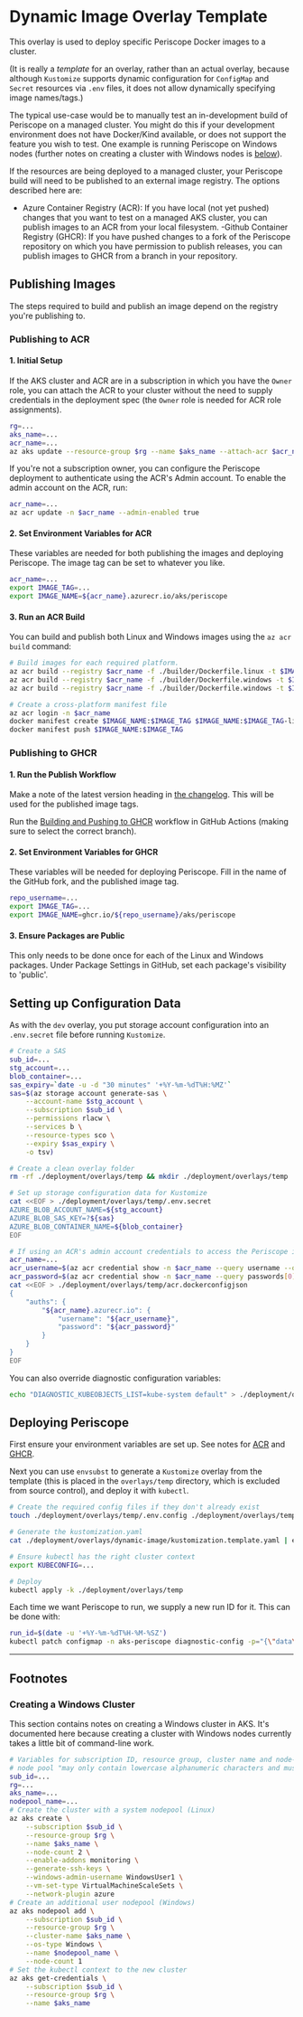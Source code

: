 # Dynamic Image Overlay Template

This overlay is used to deploy specific Periscope Docker images to a cluster.

(It is really a *template* for an overlay, rather than an actual overlay, because although `Kustomize` supports dynamic configuration for `ConfigMap` and `Secret` resources via `.env` files, it does not allow dynamically specifying image names/tags.)

The typical use-case would be to manually test an in-development build of Periscope on a managed cluster. You might do this if your development environment does not have Docker/Kind available, or does not support the feature you wish to test. One example is running Periscope on Windows nodes (further notes on creating a cluster with Windows nodes is [below](#creating-a-windows-cluster)).

If the resources are being deployed to a managed cluster, your Periscope build will need to be published to an external image registry. The options described here are:
- Azure Container Registry (ACR): If you have local (not yet pushed) changes that you want to test on a managed AKS cluster, you can publish images to an ACR from your local filesystem.
-Github Container Registry (GHCR): If you have pushed changes to a fork of the Periscope repository on which you have permission to publish releases, you can publish images to GHCR from a branch in your repository.

## Publishing Images

The steps required to build and publish an image depend on the registry you're publishing to.

### Publishing to ACR

#### 1. Initial Setup

If the AKS cluster and ACR are in a subscription in which you have the `Owner` role, you can attach the ACR to your cluster without the need to supply credentials in the deployment spec (the `Owner` role is needed for ACR role assignments).

```sh
rg=...
aks_name=...
acr_name=...
az aks update --resource-group $rg --name $aks_name --attach-acr $acr_name
```

If you're not a subscription owner, you can configure the Periscope deployment to authenticate using the ACR's Admin account. To enable the admin account on the ACR, run:

```sh
acr_name=...
az acr update -n $acr_name --admin-enabled true
```

#### 2. Set Environment Variables for ACR

These variables are needed for both publishing the images and deploying Periscope. The image tag can be set to whatever you like.

```sh
acr_name=...
export IMAGE_TAG=...
export IMAGE_NAME=${acr_name}.azurecr.io/aks/periscope
```

#### 3. Run an ACR Build

You can build and publish both Linux and Windows images using the `az acr build` command:

```sh
# Build images for each required platform.
az acr build --registry $acr_name -f ./builder/Dockerfile.linux -t $IMAGE_NAME:$IMAGE_TAG-linux --platform linux/amd64 .
az acr build --registry $acr_name -f ./builder/Dockerfile.windows -t $IMAGE_NAME:$IMAGE_TAG-win2019 --build-arg BASE_IMAGE=mcr.microsoft.com/windows/nanoserver:ltsc2019 --platform windows/amd64 .
az acr build --registry $acr_name -f ./builder/Dockerfile.windows -t $IMAGE_NAME:$IMAGE_TAG-win2022 --build-arg BASE_IMAGE=mcr.microsoft.com/windows/nanoserver:ltsc2022 --platform windows/amd64 .

# Create a cross-platform manifest file
az acr login -n $acr_name
docker manifest create $IMAGE_NAME:$IMAGE_TAG $IMAGE_NAME:$IMAGE_TAG-linux $IMAGE_NAME:$IMAGE_TAG-win2019 $IMAGE_NAME:$IMAGE_TAG-win2022
docker manifest push $IMAGE_NAME:$IMAGE_TAG
```

### Publishing to GHCR

#### 1. Run the Publish Workflow

Make a note of the latest version heading in [the changelog](../../../CHANGELOG.md). This will be used for the published image tags.

Run the [Building and Pushing to GHCR](../../../.github/workflows/build-and-publish.yml) workflow in GitHub Actions (making sure to select the correct branch).

#### 2. Set Environment Variables for GHCR

These variables will be needed for deploying Periscope. Fill in the name of the GitHub fork, and the published image tag.

```sh
repo_username=...
export IMAGE_TAG=...
export IMAGE_NAME=ghcr.io/${repo_username}/aks/periscope
```

#### 3. Ensure Packages are Public

This only needs to be done once for each of the Linux and Windows packages. Under Package Settings in GitHub, set each package's visibility to 'public'.

## Setting up Configuration Data

As with the `dev` overlay, you put storage account configuration into an `.env.secret` file before running `Kustomize`.

```sh
# Create a SAS
sub_id=...
stg_account=...
blob_container=...
sas_expiry=`date -u -d "30 minutes" '+%Y-%m-%dT%H:%MZ'`
sas=$(az storage account generate-sas \
    --account-name $stg_account \
    --subscription $sub_id \
    --permissions rlacw \
    --services b \
    --resource-types sco \
    --expiry $sas_expiry \
    -o tsv)

# Create a clean overlay folder
rm -rf ./deployment/overlays/temp && mkdir ./deployment/overlays/temp

# Set up storage configuration data for Kustomize
cat <<EOF > ./deployment/overlays/temp/.env.secret
AZURE_BLOB_ACCOUNT_NAME=${stg_account}
AZURE_BLOB_SAS_KEY=?${sas}
AZURE_BLOB_CONTAINER_NAME=${blob_container}
EOF

# If using an ACR's admin account credentials to access the Periscope image:
acr_name=...
acr_username=$(az acr credential show -n $acr_name --query username --output tsv)
acr_password=$(az acr credential show -n $acr_name --query passwords[0].value --output tsv)
cat <<EOF > ./deployment/overlays/temp/acr.dockerconfigjson
{
    "auths": {
        "${acr_name}.azurecr.io": {
            "username": "${acr_username}",
            "password": "${acr_password}"
        }
    }
}
EOF
```

You can also override diagnostic configuration variables:

```sh
echo "DIAGNOSTIC_KUBEOBJECTS_LIST=kube-system default" > ./deployment/overlays/temp/.env.config
```

## Deploying Periscope

First ensure your environment variables are set up. See notes for [ACR](#2-set-environment-variables-for-acr) and [GHCR](#2-set-environment-variables-for-ghcr).

Next you can use `envsubst` to generate a `Kustomize` overlay from the template (this is placed in the `overlays/temp` directory, which is excluded from source control), and deploy it with `kubectl`.

```sh
# Create the required config files if they don't already exist
touch ./deployment/overlays/temp/.env.config ./deployment/overlays/temp/acr.dockerconfigjson

# Generate the kustomization.yaml
cat ./deployment/overlays/dynamic-image/kustomization.template.yaml | envsubst > ./deployment/overlays/temp/kustomization.yaml

# Ensure kubectl has the right cluster context
export KUBECONFIG=...

# Deploy
kubectl apply -k ./deployment/overlays/temp
```

Each time we want Periscope to run, we supply a new run ID for it. This can be done with:

```sh
run_id=$(date -u '+%Y-%m-%dT%H-%M-%SZ')
kubectl patch configmap -n aks-periscope diagnostic-config -p="{\"data\":{\"DIAGNOSTIC_RUN_ID\": \"$run_id\"}}"
```

---

## Footnotes

### Creating a Windows Cluster

This section contains notes on creating a Windows cluster in AKS. It's documented here because creating a cluster with Windows nodes currently takes a little bit of command-line work.

```sh
# Variables for subscription ID, resource group, cluster name and node-pool name
# node pool "may only contain lowercase alphanumeric characters and must begin with a lowercase letter"
sub_id=...
rg=...
aks_name=...
nodepool_name=...
# Create the cluster with a system nodepool (Linux)
az aks create \
    --subscription $sub_id \
    --resource-group $rg \
    --name $aks_name \
    --node-count 2 \
    --enable-addons monitoring \
    --generate-ssh-keys \
    --windows-admin-username WindowsUser1 \
    --vm-set-type VirtualMachineScaleSets \
    --network-plugin azure
# Create an additional user nodepool (Windows)
az aks nodepool add \
    --subscription $sub_id \
    --resource-group $rg \
    --cluster-name $aks_name \
    --os-type Windows \
    --name $nodepool_name \
    --node-count 1
# Set the kubectl context to the new cluster
az aks get-credentials \
    --subscription $sub_id \
    --resource-group $rg \
    --name $aks_name
```